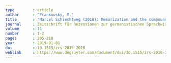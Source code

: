 ```yaml
---
type        : article
author      : "Frankowsky, M."
title       : "Marcel Schlechtweg (2018): Memorization and the compound-phrase distinction. An investigation of complex constructions in German, French and English. Berlin, Boston: De Gruyter"
journal     : Zeitschrift für Rezensionen zur germanistischen Sprachwissenschaft
volume      : 11
number      : 1-2
pages       : 205-210
year        : 2019-01-01
doi         : 10.1515/zrs-2019-2026
weblink     : https://www.degruyter.com/document/doi/10.1515/zrs-2019-2026/html
---
```


